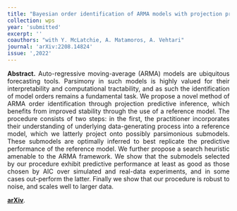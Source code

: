 ```yaml
---
title: "Bayesian order identification of ARMA models with projection predictive inference. [WP](https://arxiv.org/abs/2208.14824)"
collection: wps
year: 'submitted' 
excerpt: ''
coauthors: "with Y. McLatchie, A. Matamoros, A. Vehtari"
journal: 'arXiv:2208.14824'
issue: ',2022'
---
```

<p align="justify"> <b>Abstract.</b> Auto-regressive moving-average (ARMA) models are ubiquitous forecasting tools. Parsimony in such models is highly valued for their interpretability and computational tractability, and as such the identification of model orders remains a fundamental task. We propose a novel method of ARMA order identification through projection predictive inference, which benefits from improved stability through the use of a reference model. The procedure consists of two steps: in the first, the practitioner incorporates their understanding of underlying data-generating process into a reference model, which we latterly project onto possibly parsimonious submodels. These submodels are optimally inferred to best replicate the predictive performance of the reference model. We further propose a search heuristic amenable to the ARMA framework. We show that the submodels selected by our procedure exhibit predictive performance at least as good as those chosen by AIC over simulated and real-data experiments, and in some cases out-perform the latter. Finally we show that our procedure is robust to noise, and scales well to larger data.
</p>

[**arXiv**](https://arxiv.org/abs/2208.14824).



